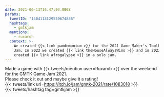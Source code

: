 ```yaml
---
date: 2021-06-13T16:47:03.000Z
params:
  tweetID: "1404118129559674886"
  hashtags:
    - gmtkjam
  mentions:
    - ruxaroh
  context: >-
    We created {{< link pandemonium >}} for the 2021 Game Maker's Toolkit Game
    Jam. In 2022 we created {{< link theHouseAlwaysWins >}} and in 2023 I
    created {{< link afrogalypse >}} in a solo jam.
---
```


Made a game with {{< tweets/mention user=Ruxaroh >}} over the weekend for the
GMTK Game Jam 2021.\
Please check it out and maybe give it a rating!\
{{< tweets/link url=https://itch.io/jam/gmtk-2021/rate/1083018 >}}\
{{< tweets/hashtag tag=gmtkjam >}}
